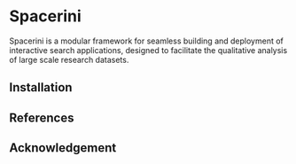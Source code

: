 # Spacerini

Spacerini is a modular framework for seamless building and deployment of interactive search applications, designed to facilitate the qualitative analysis of large scale research datasets.

## Installation

## References 

## Acknowledgement